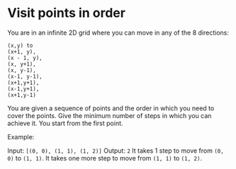 # Visit points in order

You are in an infinite 2D grid where you can move in any of the 8 directions:

```
(x,y) to
(x+1, y),
(x - 1, y),
(x, y+1),
(x, y-1),
(x-1, y-1),
(x+1,y+1),
(x-1,y+1),
(x+1,y-1)
```

You are given a sequence of points and the order in which you need to cover the points. Give the minimum number of steps in which you can achieve it. You start from the first point.

Example:

Input: `[(0, 0), (1, 1), (1, 2)]`
Output: `2`
It takes 1 step to move from `(0, 0)` to `(1, 1)`. It takes one more step to move from `(1, 1)` to `(1, 2)`.
